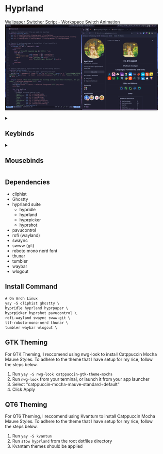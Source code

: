 # Hyprland

[Wallpaper Switcher Script](https://www.youtube.com/watch?v=6euidiSWaKM) - [Workspace Switch Animation](https://www.youtube.com/watch?v=fyRkQ3hKVE4)
![hyprland](../README-DEPENDENCIES/hyprland.png)

<details>
<summary><h2>Keybinds</h2></summary>
  
- `MOD + C`: Close focused window
- `MOD + E`: Open file explorer
- `MOD + F`: Toggle floating
- `MOD + K`: Enter force-kill mode
- `MOD + M`: Exit hyprland
- `MOD + R`: Open launcher (rofi)
- `MOD + S`: Take screenshot of a window
- `MOD + V`: Show clipboard
- `MOD + W`: View all open windows
- `MOD + ENTER`: Open terminal
- `MOD + UP-ARROW`: Move focus up
- `MOD + DOWN-ARROW`: Move focus down
- `MOD + LEFT-ARROW`: Move focus left
- `MOD + RIGHT-ARROW`: Move focus right
- `MOD + {Number 0-9}`: Switch to workspace {Number 0-9}

- `ALT + SHIFT + S`: Open wlogout (Power Menu)

- `MOD + SHIFT + C`: Open colorpicker
- `MOD + SHIFT + S`: Take screenshot of a region

- `MOD + SHIFT + HOME`: Take screenshot of a screen
- `MOD + SHIFT + {Number 0-9}`: Move focused window to workspace {Number 0-9}
</details>

<details>
<summary><h2>Mousebinds</h2></summary>

- `Hover over window`: Focus hovered window
- `MOD + SCROLL`: Scroll through workspaces
- `MOD + LEFTCLICK + Drag Mouse`: Move window
- `MOD + SHIFT + LEFTCLICK + Drag Mouse`: Resize window
- `POPMOUSE ACTION BUTTON`: Open launcher (rofi) (this only works on a Logi Popmouse)
</details>

## Dependencies

- cliphist
- Ghostty
- hyprland suite
  - hypridle
  - hyprland
  - hyprpicker
  - hyprshot
- pavucontrol
- rofi (wayland)
- swaync
- swww (git)
- roboto mono nerd font
- thunar
- tumbler
- waybar
- wlogout

## Install Command

```
# On Arch Linux
yay -S cliphist ghostty \
hypridle hyprland hyprpaper \
hyprpicker hyprshot pavucontrol \
rofi-wayland swaync swww-git \
ttf-roboto-mono-nerd thunar \
tumbler waybar wlogout \
```

## GTK Theming

For GTK Theming, I reccomend using nwg-look to install Catppuccin Mocha Mauve Styles. To adhere to the theme that I have setup for my rice, follow the steps below.

1. Run `yay -S nwg-look catppuccin-gtk-theme-mocha`
2. Run `nwg-look` from your terminal, or launch it from your app launcher
3. Select "catppuccin-mocha-mauve-standard+default"
4. Click Apply

## QT6 Theming

For QT6 Theming, I reccomend using Kvantum to install Catppuccin Mocha Mauve Styles. To adhere to the theme that I have setup for my rice, follow the steps below.

1. Run `yay -S kvantum`
2. Run `stow hyprland` from the root dotfiles directory
3. Kvantam themes should be applied
